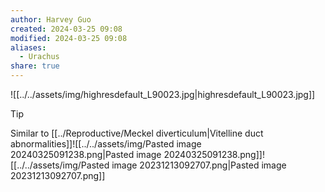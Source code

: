 ```yaml
---
author: Harvey Guo
created: 2024-03-25 09:08
modified: 2024-03-25 09:08
aliases:
  - Urachus
share: true
---
```

![[../../assets/img/highresdefault_L90023.jpg|highresdefault_L90023.jpg]]
>[!tip] 
>Similar to [[../Reproductive/Meckel diverticulum|Vitelline duct abnormalities]]![[../../assets/img/Pasted image 20240325091238.png|Pasted image 20240325091238.png]]![[../../assets/img/Pasted image 20231213092707.png|Pasted image 20231213092707.png]]